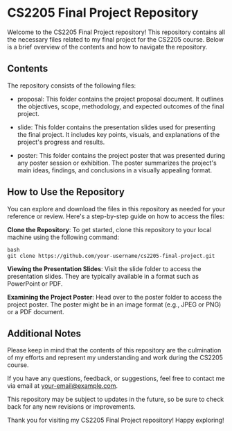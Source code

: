 # CS2205 Final Project Repository
Welcome to the CS2205 Final Project repository! This repository contains all the necessary files related to my final project for the CS2205 course. Below is a brief overview of the contents and how to navigate the repository.

## Contents
The repository consists of the following files:

- proposal: This folder contains the project proposal document. It outlines the objectives, scope, methodology, and expected outcomes of the final project.

- slide: This folder contains the presentation slides used for presenting the final project. It includes key points, visuals, and explanations of the project's progress and results.

- poster: This folder contains the project poster that was presented during any poster session or exhibition. The poster summarizes the project's main ideas, findings, and conclusions in a visually appealing format.

## How to Use the Repository
You can explore and download the files in this repository as needed for your reference or review. Here's a step-by-step guide on how to access the files:

**Clone the Repository**: To get started, clone this repository to your local machine using the following command:

```
bash
git clone https://github.com/your-username/cs2205-final-project.git
```
**Viewing the Presentation Slides**: Visit the slide folder to access the presentation slides. They are typically available in a format such as PowerPoint or PDF.

**Examining the Project Poster**: Head over to the poster folder to access the project poster. The poster might be in an image format (e.g., JPEG or PNG) or a PDF document.

## Additional Notes
Please keep in mind that the contents of this repository are the culmination of my efforts and represent my understanding and work during the CS2205 course.

If you have any questions, feedback, or suggestions, feel free to contact me via email at your-email@example.com.

This repository may be subject to updates in the future, so be sure to check back for any new revisions or improvements.

Thank you for visiting my CS2205 Final Project repository! Happy exploring!